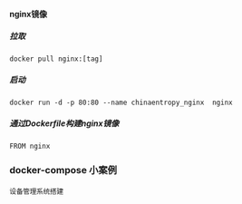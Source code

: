 #### nginx镜像

##### 拉取

```
docker pull nginx:[tag]

```

##### 启动

```
docker run -d -p 80:80 --name chinaentropy_nginx  nginx
```

##### 通过Dockerfile构建nginx镜像

```
FROM nginx

```


### docker-compose 小案例

```
设备管理系统搭建
```